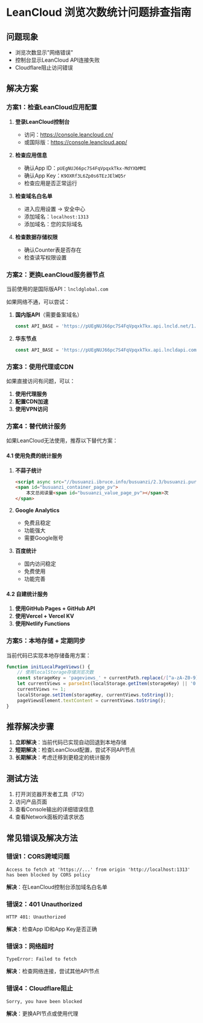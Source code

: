 # LeanCloud 浏览次数统计问题排查指南

## 问题现象
- 浏览次数显示"网络错误"
- 控制台显示LeanCloud API连接失败
- Cloudflare阻止访问错误

## 解决方案

### 方案1：检查LeanCloud应用配置

1. **登录LeanCloud控制台**
   - 访问：https://console.leancloud.cn/
   - 或国际版：https://console.leancloud.app/

2. **检查应用信息**
   - 确认App ID：`pUEgNUJ66pc7S4FqVpqxkTkx-MdYXbMMI`
   - 确认App Key：`K9OXRf3L6Zp0s6TEzJElWQ5r`
   - 检查应用是否正常运行

3. **检查域名白名单**
   - 进入应用设置 → 安全中心
   - 添加域名：`localhost:1313`
   - 添加域名：您的实际域名

4. **检查数据存储权限**
   - 确认Counter表是否存在
   - 检查读写权限设置

### 方案2：更换LeanCloud服务器节点

当前使用的是国际版API：`lncldglobal.com`

如果网络不通，可以尝试：

1. **国内版API**（需要备案域名）
   ```javascript
   const API_BASE = 'https://pUEgNUJ66pc7S4FqVpqxkTkx.api.lncld.net/1.1/classes/Counter';
   ```

2. **华东节点**
   ```javascript
   const API_BASE = 'https://pUEgNUJ66pc7S4FqVpqxkTkx.api.lncldapi.com/1.1/classes/Counter';
   ```

### 方案3：使用代理或CDN

如果直接访问有问题，可以：

1. **使用代理服务**
2. **配置CDN加速**
3. **使用VPN访问**

### 方案4：替代统计服务

如果LeanCloud无法使用，推荐以下替代方案：

#### 4.1 使用免费的统计服务

1. **不蒜子统计**
   ```html
   <script async src="//busuanzi.ibruce.info/busuanzi/2.3/busuanzi.pure.mini.js"></script>
   <span id="busuanzi_container_page_pv">
       本文总阅读量<span id="busuanzi_value_page_pv"></span>次
   </span>
   ```

2. **Google Analytics**
   - 免费且稳定
   - 功能强大
   - 需要Google账号

3. **百度统计**
   - 国内访问稳定
   - 免费使用
   - 功能完善

#### 4.2 自建统计服务

1. **使用GitHub Pages + GitHub API**
2. **使用Vercel + Vercel KV**
3. **使用Netlify Functions**

### 方案5：本地存储 + 定期同步

当前代码已实现本地存储备用方案：

```javascript
function initLocalPageViews() {
    // 使用localStorage存储浏览次数
    const storageKey = 'pageviews_' + currentPath.replace(/[^a-zA-Z0-9]/g, '_');
    let currentViews = parseInt(localStorage.getItem(storageKey) || '0');
    currentViews += 1;
    localStorage.setItem(storageKey, currentViews.toString());
    pageViewsElement.textContent = currentViews.toString();
}
```

## 推荐解决步骤

1. **立即解决**：当前代码已实现自动回退到本地存储
2. **短期解决**：检查LeanCloud配置，尝试不同API节点
3. **长期解决**：考虑迁移到更稳定的统计服务

## 测试方法

1. 打开浏览器开发者工具（F12）
2. 访问产品页面
3. 查看Console输出的详细错误信息
4. 查看Network面板的请求状态

## 常见错误及解决方法

### 错误1：CORS跨域问题
```
Access to fetch at 'https://...' from origin 'http://localhost:1313' has been blocked by CORS policy
```
**解决**：在LeanCloud控制台添加域名白名单

### 错误2：401 Unauthorized
```
HTTP 401: Unauthorized
```
**解决**：检查App ID和App Key是否正确

### 错误3：网络超时
```
TypeError: Failed to fetch
```
**解决**：检查网络连接，尝试其他API节点

### 错误4：Cloudflare阻止
```
Sorry, you have been blocked
```
**解决**：更换API节点或使用代理
